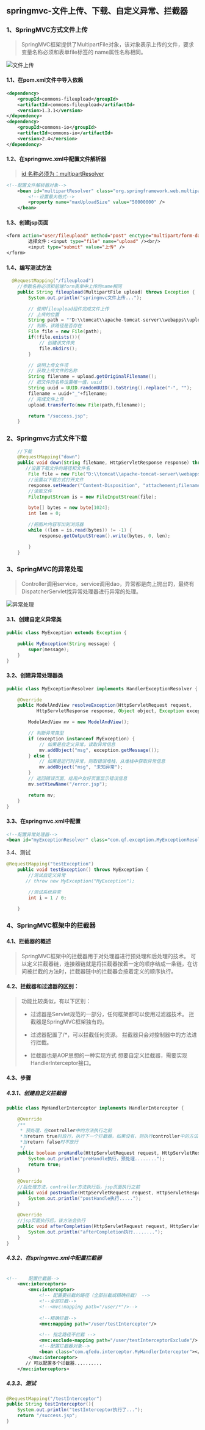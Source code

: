 ## springmvc-文件上传、下载、自定义异常、拦截器
### 1、SpringMVC方式文件上传

> SpringMVC框架提供了MultipartFile对象，该对象表示上传的文件，要求变量名称必须和表单file标签的
> name属性名称相同。

![文件上传](https://yankang.oss-cn-beijing.aliyuncs.com/imgs/文件上传.bmp)

#### 1.1、在pom.xml文件中导入依赖

```xml
<dependency>
    <groupId>commons-fileupload</groupId>
    <artifactId>commons-fileupload</artifactId>
    <version>1.3.1</version>
</dependency>
<dependency>
    <groupId>commons-io</groupId>
    <artifactId>commons-io</artifactId>
    <version>2.4</version>
</dependency>
```

#### 1.2、在springmvc.xml中配置文件解析器

> [id 名称必须为：multipartResolver]()

```xml
<!--配置文件解析器对象-->
    <bean id="multipartResolver" class="org.springframework.web.multipart.commons.CommonsMultipartResolver">
        <!--设置最大格式-->
        <property name="maxUploadSize" value="50000000" />
    </bean>
```

#### 1.3、创建jsp页面

```jsp
<form action="user/fileupload" method="post" enctype="multipart/form-data">
        选择文件：<input type="file" name="upload" /><br/>
        <input type="submit" value="上传" />
</form>
```

#### 1.4、编写测试方法

```java
  @RequestMapping("/fileupload")
	//参数名称必须和前端form表单中上传的name相同
​    public String fileupload(MultipartFile upload) throws Exception {
​        System.out.println("springmvc文件上传...");

​        // 使用fileupload组件完成文件上传
​        // 上传的位置
​        String path = ""D:\\tomcat\\apache-tomcat-server\\webapps\\upload";
​        // 判断，该路径是否存在
​        File file = new File(path);
​        if(!file.exists()){
​            // 创建该文件夹
​            file.mkdirs();
​        }

​        // 说明上传文件项
​        // 获取上传文件的名称
​        String filename = upload.getOriginalFilename();
​        // 把文件的名称设置唯一值，uuid
​        String uuid = UUID.randomUUID().toString().replace("-", "");
​        filename = uuid+"_"+filename;
​        // 完成文件上传
​        upload.transferTo(new File(path,filename));

​        return "/success.jsp";
​    }
```

###   2、Springmvc方式文件下载

```java
    //下载
    @RequestMapping("down")
    public void down(String fileName, HttpServletResponse response) throws IOException {
       //设置下载文件的路径和文件名
        File file = new File("D:\\tomcat\\apache-tomcat-server\\webapps\\upload\\" + fileName);
        //设置以下载方式打开文件
        response.setHeader("Content-Disposition", "attachement;filename=" + file.getName());
        //读取文件
        FileInputStream is = new FileInputStream(file);

        byte[] bytes = new byte[1024];
        int len = 0;

        //把图片内容写出到浏览器
        while ((len = is.read(bytes)) != -1) {
            response.getOutputStream().write(bytes, 0, len);

        }
    }
```

### 3、SpringMVC的异常处理

> Controller调用service，service调用dao，异常都是向上抛出的，最终有DispatcherServlet找异常处理器进行异常的处理。

![异常处理](https://yankang.oss-cn-beijing.aliyuncs.com/imgs/异常处理.bmp)



#### 3.1、创建自定义异常类

```java
public class MyException extends Exception {

​    public MyException(String message) {
​        super(message);
​    }
}
```

#### 3.2、创建异常处理器类

```java
public class MyExceptionResolver implements HandlerExceptionResolver {

​    @Override
​    public ModelAndView resolveException(HttpServletRequest request,
​           HttpServletResponse response, Object object, Exception exception) {

​        ModelAndView mv = new ModelAndView();

​        // 判断异常类型
​        if (exception instanceof MyException) {
​            // 如果是自定义异常，读取异常信息
​            mv.addObject("msg", exception.getMessage());
​        } else {
​            // 如果是运行时异常，则取错误堆栈，从堆栈中获取异常信息
​            mv.addObject("msg", "未知异常");
​        }
​        // 返回错误页面，给用户友好页面显示错误信息
​        mv.setViewName("/error.jsp");

​        return mv;
​    }
}
```

#### 3.3、在springmvc.xml中配置

```xml
<!--配置异常处理器-->
<bean id="myExceptionResolver" class="com.qf.exception.MyExceptionResolver"/>
```

3.4、测试

```java
@RequestMapping("testException")
    public void testException() throws MyException {
        //测试自定义异常
       // throw new MyException("MyException");

        //测试系统异常
        int i = 1 / 0;

    }
```

### 4、SpringMVC框架中的拦截器

#### 4.1、拦截器的概述

> SpringMVC框架中的拦截器用于对处理器进行预处理和后处理的技术。
> 可以定义拦截器链，连接器链就是将拦截器按着一定的顺序结成一条链，在访问被拦截的方法时，拦截器链中的拦截器会按着定义的顺序执行。

#### 4.2、拦截器和过滤器的区别：

> 功能比较类似，有以下区别：
>
> - 过滤器是Servlet规范的一部分，任何框架都可以使用过滤器技术。
>   拦截器是SpringMVC框架独有的。
>
> - 过滤器配置了/*，可以拦截任何资源。
>   拦截器只会对控制器中的方法进行拦截。
>
> - 拦截器也是AOP思想的一种实现方式
>   想要自定义拦截器，需要实现HandlerInterceptor接口。

#### 4.3、步骤

##### 4.3.1、创建自定义拦截器

```java
public class MyHandlerInterceptor implements HandlerInterceptor {

    @Override
    /**
     * 预处理，在controller中的方法执行之前
     *当return true时放行，执行下一个拦截器，如果没有，则执行controller中的方法
     *当return false时不放行
     */
    public boolean preHandle(HttpServletRequest request, HttpServletResponse response, Object handler) throws Exception {
        System.out.println("preHandle执行，预处理........");
        return true;
    }

    @Override
    //后处理方法，controller方法执行后，jsp页面执行之前
    public void postHandle(HttpServletRequest request, HttpServletResponse response, Object handler, ModelAndView modelAndView) throws Exception {
        System.out.println("postHandle执行.....");
    }

    @Override
    //jsp页面执行后，该方法会执行
    public void afterCompletion(HttpServletRequest request, HttpServletResponse response, Object handler, Exception ex) throws Exception {
        System.out.println("afterCompletion执行........");
    }
}

```

##### 4.3.2、在springmvc.xml中配置拦截器

```xml

<!--    配置拦截器-->
    <mvc:interceptors>
        <mvc:interceptor>
            <!-- 配置要拦截的路径（全部拦截或精确拦截） -->
            <!--全部拦截-->
            <!--<mvc:mapping path="/user/*"/>-->
            
            <!--精确拦截-->
            <mvc:mapping path="/user/testInterceptor"/>

            <!-- 指定路径不拦截 -->
            <mvc:exclude-mapping path="/user/testInterceptorExclude"/>
            <!--配置拦截器对象-->
            <bean class="com.qfedu.interceptor.MyHandlerInterceptor"></bean>
        </mvc:interceptor>
       // 可以配置多个拦截器..........
    </mvc:interceptors>
```

##### 4.3.3、测试

```java
@RequestMapping("/testInterceptor")
public String testInterceptor(){
    System.out.println("testInterceptor执行了...");
    return "/success.jsp";
}
```



